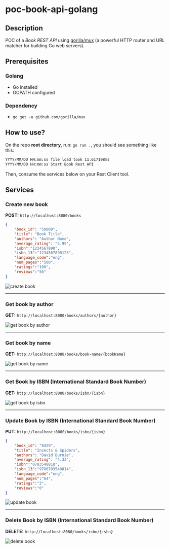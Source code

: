 # poc-book-api-golang

## Description

POC of a _Book REST API_ using [gorilla/mux](https://github.com/gorilla/mux) (a powerful HTTP router and URL matcher for building Go web servers).

## Prerequisites

### Golang

- Go installed
- GOPATH configured

### Dependency

- `go get -u github.com/gorilla/mux`

## How to use?

On the repo **root directory**, run: `go run .`, you should see something like this:

```sh
YYYY/MM/DD HH:mm:ss file load took 11.617198ms
YYYY/MM/DD HH:mm:ss Start Book Rest API
```

Then, consume the services below on your Rest Client tool.

## Services

### Create new book

**POST:** `http://localhost:8080/books`

```json
{
    "book_id": "50000",
    "title": "Book Title",
    "authors": "Author Name",
    "average_rating": "4.99",
    "isbn":"1234567890",
    "isbn_13":"1234567890123",
    "language_code":"eng",
    "num_pages":"500",
    "ratings":"100",
    "reviews":"50"
}
```

![create book](https://user-images.githubusercontent.com/22433243/121394116-66c49980-c927-11eb-8d8b-a3a660f8c35d.png)

* * *

### Get book by author

**GET:** `http://localhost:8080/books/authors/{author}`

![get book by author](https://user-images.githubusercontent.com/22433243/121394149-6e843e00-c927-11eb-9068-6cfd75e13fe0.png)

* * *

### Get book by name

**GET:** `http://localhost:8080/books/book-name/{bookName}`

![get book by name](https://user-images.githubusercontent.com/22433243/121394171-747a1f00-c927-11eb-9ded-1e908c6329e6.png)

* * *

### Get Book by ISBN (International Standard Book Number)

**GET:** `http://localhost:8080/books/isbn/{isbn}`

![get book by isbn](https://user-images.githubusercontent.com/22433243/121394187-78a63c80-c927-11eb-970d-d5c2aa4f57ed.png)

* * *

### Update Book by ISBN (International Standard Book Number)

**PUT:** `http://localhost:8080/books/isbn/{isbn}`

```json
{
    "book_id": "8429",
    "title": "Insects & Spiders",
    "authors": "David Burnie",
    "average_rating": "4.33",
    "isbn":"0783548818",
    "isbn_13":"9780783548814",
    "language_code":"eng",
    "num_pages":"64",
    "ratings":"3",
    "reviews":"0"
}
```

![update book](https://user-images.githubusercontent.com/22433243/121394212-7e9c1d80-c927-11eb-982e-2bab2260068e.png)

* * *

### Delete Book by ISBN (International Standard Book Number)

**DELETE:** `http://localhost:8080/books/isbn/{isbn}`

![delete book](https://user-images.githubusercontent.com/22433243/121394243-83f96800-c927-11eb-9bbe-83faad3343f4.png)
